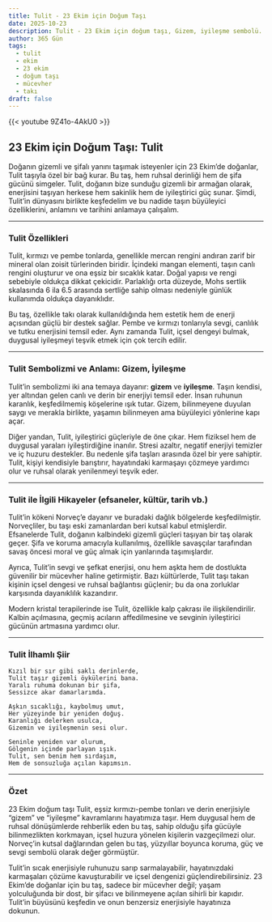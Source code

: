 ```yaml
---
title: Tulit - 23 Ekim için Doğum Taşı
date: 2025-10-23
description: Tulit - 23 Ekim için doğum taşı, Gizem, iyileşme sembolü. Bu özel taşın derin anlamını öğrenin.
author: 365 Gün
tags:
  - tulit
  - ekim
  - 23 ekim
  - doğum taşı
  - mücevher
  - takı
draft: false
---
```


{{< youtube 9Z41o-4AkU0 >}}

## 23 Ekim için Doğum Taşı: Tulit

Doğanın gizemli ve şifalı yanını taşımak isteyenler için 23 Ekim’de doğanlar, Tulit taşıyla özel bir bağ kurar. Bu taş, hem ruhsal derinliği hem de şifa gücünü simgeler. Tulit, doğanın bize sunduğu gizemli bir armağan olarak, enerjisini taşıyan herkese hem sakinlik hem de iyileştirici güç sunar. Şimdi, Tulit’in dünyasını birlikte keşfedelim ve bu nadide taşın büyüleyici özelliklerini, anlamını ve tarihini anlamaya çalışalım.

---

### Tulit Özellikleri

Tulit, kırmızı ve pembe tonlarda, genellikle mercan rengini andıran zarif bir mineral olan zoisit türlerinden biridir. İçindeki mangan elementi, taşın canlı rengini oluşturur ve ona eşsiz bir sıcaklık katar. Doğal yapısı ve rengi sebebiyle oldukça dikkat çekicidir. Parlaklığı orta düzeyde, Mohs sertlik skalasında 6 ila 6.5 arasında sertliğe sahip olması nedeniyle günlük kullanımda oldukça dayanıklıdır.

Bu taş, özellikle takı olarak kullanıldığında hem estetik hem de enerji açısından güçlü bir destek sağlar. Pembe ve kırmızı tonlarıyla sevgi, canlılık ve tutku enerjisini temsil eder. Aynı zamanda Tulit, içsel dengeyi bulmak, duygusal iyileşmeyi teşvik etmek için çok tercih edilir.

---

### Tulit Sembolizmi ve Anlamı: Gizem, İyileşme

Tulit’in sembolizmi iki ana temaya dayanır: **gizem** ve **iyileşme**. Taşın kendisi, yer altından gelen canlı ve derin bir enerjiyi temsil eder. İnsan ruhunun karanlık, keşfedilmemiş köşelerine ışık tutar. Gizem, bilinmeyene duyulan saygı ve merakla birlikte, yaşamın bilinmeyen ama büyüleyici yönlerine kapı açar.

Diğer yandan, Tulit, iyileştirici güçleriyle de öne çıkar. Hem fiziksel hem de duygusal yaraları iyileştirdiğine inanılır. Stresi azaltır, negatif enerjiyi temizler ve iç huzuru destekler. Bu nedenle şifa taşları arasında özel bir yere sahiptir. Tulit, kişiyi kendisiyle barıştırır, hayatındaki karmaşayı çözmeye yardımcı olur ve ruhsal olarak yenilenmeyi teşvik eder.

---

### Tulit ile İlgili Hikayeler (efsaneler, kültür, tarih vb.)

Tulit’in kökeni Norveç’e dayanır ve buradaki dağlık bölgelerde keşfedilmiştir. Norveçliler, bu taşı eski zamanlardan beri kutsal kabul etmişlerdir. Efsanelerde Tulit, doğanın kalbindeki gizemli güçleri taşıyan bir taş olarak geçer. Şifa ve koruma amacıyla kullanılmış, özellikle savaşçılar tarafından savaş öncesi moral ve güç almak için yanlarında taşımışlardır.

Ayrıca, Tulit’in sevgi ve şefkat enerjisi, onu hem aşkta hem de dostlukta güvenilir bir mücevher haline getirmiştir. Bazı kültürlerde, Tulit taşı takan kişinin içsel dengesi ve ruhsal bağlantısı güçlenir; bu da ona zorluklar karşısında dayanıklılık kazandırır.

Modern kristal terapilerinde ise Tulit, özellikle kalp çakrası ile ilişkilendirilir. Kalbin açılmasına, geçmiş acıların affedilmesine ve sevginin iyileştirici gücünün artmasına yardımcı olur.

---

### Tulit İlhamlı Şiir

```
Kızıl bir sır gibi saklı derinlerde,  
Tulit taşır gizemli öykülerini bana.  
Yaralı ruhuma dokunan bir şifa,  
Sessizce akar damarlarımda.

Aşkın sıcaklığı, kaybolmuş umut,  
Her yüzeyinde bir yeniden doğuş.  
Karanlığı delerken usulca,  
Gizemin ve iyileşmenin sesi olur.

Seninle yeniden var olurum,  
Gölgenin içinde parlayan ışık.  
Tulit, sen benim hem sırdaşım,  
Hem de sonsuzluğa açılan kapımsın.
```

---

### Özet

23 Ekim doğum taşı Tulit, eşsiz kırmızı-pembe tonları ve derin enerjisiyle “gizem” ve “iyileşme” kavramlarını hayatımıza taşır. Hem duygusal hem de ruhsal dönüşümlerde rehberlik eden bu taş, sahip olduğu şifa gücüyle bilinmezlikten korkmayan, içsel huzura yönelen kişilerin vazgeçilmezi olur. Norveç’in kutsal dağlarından gelen bu taş, yüzyıllar boyunca koruma, güç ve sevgi sembolü olarak değer görmüştür.

Tulit’in sıcak enerjisiyle ruhunuzu sarıp sarmalayabilir, hayatınızdaki karmaşaları çözüme kavuşturabilir ve içsel dengenizi güçlendirebilirsiniz. 23 Ekim’de doğanlar için bu taş, sadece bir mücevher değil; yaşam yolculuğunda bir dost, bir şifacı ve bilinmeyene açılan sihirli bir kapıdır. Tulit’in büyüsünü keşfedin ve onun benzersiz enerjisiyle hayatınıza dokunun.